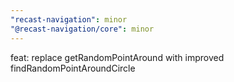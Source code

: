 ```yaml
---
"recast-navigation": minor
"@recast-navigation/core": minor
---
```


feat: replace getRandomPointAround with improved findRandomPointAroundCircle